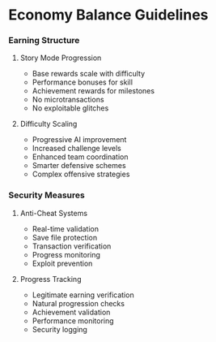 # Economy Balance Guidelines

### Earning Structure
1. Story Mode Progression
   - Base rewards scale with difficulty
   - Performance bonuses for skill
   - Achievement rewards for milestones
   - No microtransactions
   - No exploitable glitches

2. Difficulty Scaling
   - Progressive AI improvement
   - Increased challenge levels
   - Enhanced team coordination
   - Smarter defensive schemes
   - Complex offensive strategies

### Security Measures
1. Anti-Cheat Systems
   - Real-time validation
   - Save file protection
   - Transaction verification
   - Progress monitoring
   - Exploit prevention

2. Progress Tracking
   - Legitimate earning verification
   - Natural progression checks
   - Achievement validation
   - Performance monitoring
   - Security logging 